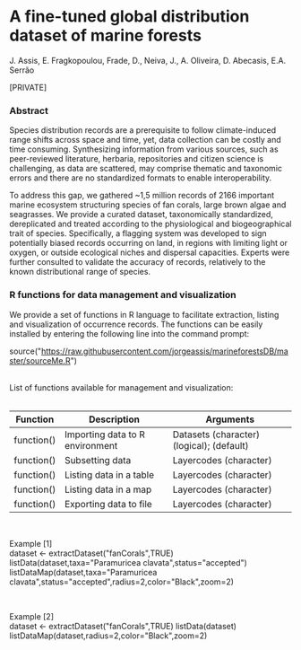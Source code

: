 # A fine-tuned global distribution dataset of marine forests

J. Assis, E. Fragkopoulou, Frade, D., Neiva, J., A. Oliveira, D. Abecasis, E.A. Serrão

[PRIVATE]

### Abstract

Species distribution records are a prerequisite to follow climate-induced range shifts across space and time, yet, data collection can be costly and time consuming. Synthesizing information from various sources, such as peer-reviewed literature, herbaria, repositories and citizen science is challenging, as data are scattered, may comprise thematic and taxonomic errors and there are no standardized formats to enable interoperability. 

To address this gap, we gathered ~1,5 million records of 2166 important marine ecosystem structuring species of fan corals, large brown algae and seagrasses. We provide a curated dataset, taxonomically standardized, dereplicated and treated according to the physiological and biogeographical trait of species. Specifically, a flagging system was developed to sign potentially biased records occurring on land, in regions with limiting light or oxygen, or outside ecological niches and dispersal capacities. Experts were further consulted to validate the accuracy of records, relatively to the known distributional range of species. 


### R functions for data management and visualization

We provide a set of functions in R language to facilitate extraction, listing and visualization of occurrence records. The functions can be easily installed by entering the following line into the command prompt:

source("https://raw.githubusercontent.com/jorgeassis/marineforestsDB/master/sourceMe.R")

<br>
List of functions available for management and visualization:
<br><br>

Function | Description | Arguments
------------ | ------------- | -------------
function() | Importing data to R environment | Datasets (character) (logical); (default)
function() | Subsetting data | Layercodes (character)
function() | Listing data in a table | Layercodes (character)
function() | Listing data in a map | Layercodes (character)
function() | Exporting data to file | Layercodes (character)

<br>

Example [1]
<br>
dataset <- extractDataset("fanCorals",TRUE)
listData(dataset,taxa="Paramuricea clavata",status="accepted")
listDataMap(dataset,taxa="Paramuricea clavata",status="accepted",radius=2,color="Black",zoom=2)

<br>

Example [2]
<br>
dataset <- extractDataset("fanCorals",TRUE)
listData(dataset)
listDataMap(dataset,radius=2,color="Black",zoom=2)

